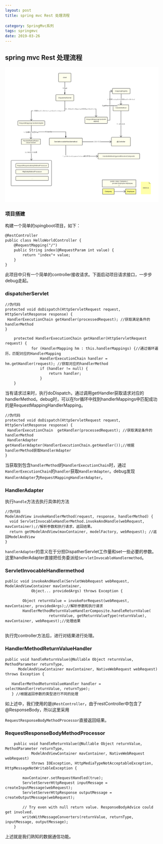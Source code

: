 ```yaml
---
layout: post
title: spring mvc Rest 处理流程

category: SpringMvc系列
tags: springmvc
date: 2019-03-26
---
```


## spring mvc Rest 处理流程


![](https://github.com/DespairYoke/DespairYoke.github.io/blob/master/assets/images/2019/spring-web-mvc-Rest.png)

### 项目搭建

构建一个简单的spingboot项目，如下：

```
@RestController
public class HelloWorldController {
    @RequestMapping("/")
    public String index(@RequestParam int value) {
        return "index"+ value;
    }
}
```

此项目中只有一个简单的controller接收请求。下面启动项目请求接口，一步步debug走起。

### dispatcherServlet

```
//伪代码
protected void doDispatch(HttpServletRequest request, HttpServletResponse response) {
 HandlerExecutionChain getHandler(processedRequest); //获取满足条件的handlerMethod
}
```

```
	protected HandlerExecutionChain getHandler(HttpServletRequest request) {
			for (HandlerMapping hm : this.handlerMappings) {//通过循环遍历，匹配对应的HandlerMapping
				HandlerExecutionChain handler = hm.getHandler(request); //获取对应的handlerMethod
				if (handler != null) {
					return handler;
				}
	}
```

当有请求过来时，执行doDispatch，通过调用getHandler获取请求对应的handlerMethod。debug时，可以在for循环中找到handlerMappings中匹配成功的是RequestMappingHandlerMapping。

```
//伪代码
protected void doDispatch(HttpServletRequest request, HttpServletResponse response) {
 HandlerExecutionChain  getHandler(processedRequest); //获取满足条件的handlerMethod
 HandlerAdapter getHandlerAdapter(HandlerExecutionChain.getHandler());//根据handlerMethod获取HandlerAdapter
}
```

当获取到包含`handlerMethod`的`HandlerExecutionChain`时，通过`HandlerExecutionChain`的`handler`获取`HandlerAdapter`。debug发现`HandlerAdapter`为`RequestMappingHandlerAdapter`。

### HandlerAdapter

执行`handle`方法去执行具体的方法

```
//伪代码
ModelAndView invokeHandlerMethod(request, response, handlerMethod) {
  void ServletInvocableHandlerMethod.invokeAndHandle(webRequest, mavContainer);//解析参数和执行请求，返回结果。
  return getModelAndView(mavContainer, modelFactory, webRequest); //返回ModelAndView
}
```

`handlerAdapter`的意义在于分担DispatherServlet工作量和set一些必要的参数。这里handlerAdapter直接把任务委派给`ServletInvocableHandlermethod`。

### ServletInvocableHandlermethod

```
public void invokeAndHandle(ServletWebRequest webRequest, ModelAndViewContainer mavContainer,
			Object... providedArgs) throws Exception {

		Object returnValue = invokeForRequest(webRequest, mavContainer, providedArgs);//解析参数和执行请求
		HandlerMethodReturnValueHandlerComposite.handleReturnValue(
					returnValue, getReturnValueType(returnValue), mavContainer, webRequest);//处理结果
		
```

执行完controller方法后，进行对结果进行处理。

### HandlerMethodReturnValueHandler

```
public void handleReturnValue(@Nullable Object returnValue, MethodParameter returnType,
      ModelAndViewContainer mavContainer, NativeWebRequest webRequest) throws Exception {

   HandlerMethodReturnValueHandler handler = selectHandler(returnValue, returnType);
   } //根据返回参数的类型进行不同的处理
```

如上述中，我们使用的是`@RestController`，由于restController中包含了@ResponseBody，所以这里采用

`RequestResponseBodyMethodProcessor`直接返回结果。

### RequestResponseBodyMethodProcessor

```
	public void handleReturnValue(@Nullable Object returnValue, MethodParameter returnType,
			ModelAndViewContainer mavContainer, NativeWebRequest webRequest)
			throws IOException, HttpMediaTypeNotAcceptableException, HttpMessageNotWritableException {

		mavContainer.setRequestHandled(true);
		ServletServerHttpRequest inputMessage = createInputMessage(webRequest);
		ServletServerHttpResponse outputMessage = createOutputMessage(webRequest);

		// Try even with null return value. ResponseBodyAdvice could get involved.
		writeWithMessageConverters(returnValue, returnType, inputMessage, outputMessage);
	}
```

上述就是我们熟知的数据通信功能。